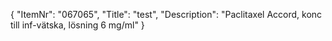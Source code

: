 {
  "ItemNr": "067065",
  "Title": "test",
  "Description": "Paclitaxel Accord, konc till inf-vätska, lösning 6 mg/ml"
}
